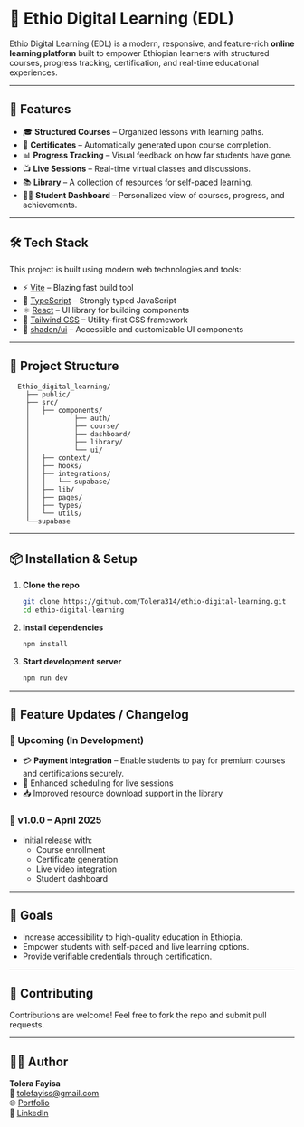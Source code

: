 
# 📘 Ethio Digital Learning (EDL)

Ethio Digital Learning (EDL) is a modern, responsive, and feature-rich **online learning platform** built to empower Ethiopian learners with structured courses, progress tracking, certification, and real-time educational experiences.

---

## 🚀 Features

- 🎓 **Structured Courses** – Organized lessons with learning paths.
- 🧾 **Certificates** – Automatically generated upon course completion.
- 📊 **Progress Tracking** – Visual feedback on how far students have gone.
- 📺 **Live Sessions** – Real-time virtual classes and discussions.
- 📚 **Library** – A collection of resources for self-paced learning.
- 🧑‍🎓 **Student Dashboard** – Personalized view of courses, progress, and achievements.

---

## 🛠️ Tech Stack

This project is built using modern web technologies and tools:

- ⚡️ [Vite](https://vitejs.dev/) – Blazing fast build tool
- 💬 [TypeScript](https://www.typescriptlang.org/) – Strongly typed JavaScript
- ⚛️ [React](https://reactjs.org/) – UI library for building components
- 🎨 [Tailwind CSS](https://tailwindcss.com/) – Utility-first CSS framework
- 🧱 [shadcn/ui](https://ui.shadcn.com/) – Accessible and customizable UI components

---

## 📁 Project Structure

```
  Ethio_digital_learning/
    ├── public/
    ├── src/
    │   ├── components/
    │           ├── auth/ 
    │           ├── course/
    │           ├── dashboard/
    │           ├── library/
    │           └── ui/
    │   ├── context/
    │   ├── hooks/
    │   ├── integrations/
    │   │   └── supabase/
    │   ├── lib/
    │   ├── pages/
    │   ├── types/
    │   └── utils/
    └──supabase   
```

---

## 📦 Installation & Setup

1. **Clone the repo**
   ```bash
   git clone https://github.com/Tolera314/ethio-digital-learning.git
   cd ethio-digital-learning
   ```

2. **Install dependencies**
   ```bash
   npm install
   ```

3. **Start development server**
   ```bash
   npm run dev
   ```

---

## 🔄 Feature Updates / Changelog

### 🔧 Upcoming (In Development)
- 💳 **Payment Integration** – Enable students to pay for premium courses and certifications securely.
- 📅 Enhanced scheduling for live sessions
- 📥 Improved resource download support in the library

### 🚀 v1.0.0 – April 2025
- Initial release with:
  - Course enrollment
  - Certificate generation
  - Live video integration
  - Student dashboard

---
## 🎯 Goals

- Increase accessibility to high-quality education in Ethiopia.
- Empower students with self-paced and live learning options.
- Provide verifiable credentials through certification.

---

## 🙌 Contributing

Contributions are welcome! Feel free to fork the repo and submit pull requests.

---

## 👨‍💻 Author

**Tolera Fayisa**  
📧 [tolefayiss@gmail.com](mailto:tolefayiss@gmail.com)  
🌐 [Portfolio](https://tolera-fayisa.netlify.app/)  
🔗 [LinkedIn](https://www.linkedin.com/in/tolera-fayisa-590387344/)
